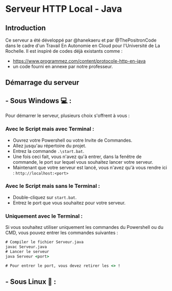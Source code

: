 # Serveur HTTP Local - Java

## Introduction

Ce serveur a été développé par @hanekaeru et par @ThePositronCode dans le cadre d'un Travail En Autonomie en Cloud pour l'Université de La Rochelle.
Il est inspiré de codes déjà existants comme :
- https://www.programmez.com/content/protocole-http-en-java
- un code fourni en annexe par notre professeur.

## Démarrage du serveur

## - Sous Windows 💻 :

Pour démarrer le serveur, plusieurs choix s'offrent à vous :

### __Avec le Script mais avec Terminal :__

- Ouvrez votre Powershell ou votre Invite de Commandes.
- Allez jusqu'au répertoire du projet.
- Entrez la commande `.\start.bat`.
- Une fois ceci fait, vous n'avez qu'à entrer, dans la fenêtre de commande, le port sur lequel vous souhaitez lancer votre serveur.
- Maintenant que votre serveur est lancé, vous n'avez qu'à vous rendre ici : `http://localhost:<port>`

### __Avec le Script mais sans le Terminal :__

- Double-cliquez sur `start.bat`.
- Entrez le port que vous souhaitez pour votre serveur.

### __Uniquement avec le Terminal :__

Si vous souhaitez utiliser uniquement les commandes du Powershell ou du CMD, vous pouvez entrer les commandes suivantes :
```bat
# Compiler le fichier Serveur.java
javac Serveur.java
# Lancer le serveur
java Serveur <port>

# Pour entrer le port, vous devez retirer les <> !
```

## - Sous Linux 🐧 :

